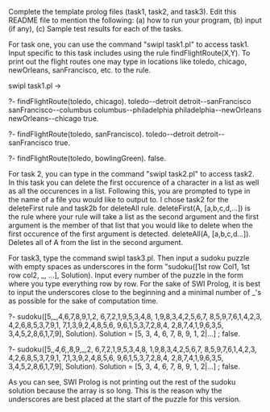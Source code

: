 Complete the template prolog files (task1, task2, and task3).
Edit this README file to mention the following: (a) how to run your program, (b) input (if any), (c) Sample test results for each of the tasks.

For task one, you can use the command "swipl task1.pl" to access task1. Input specific to this task includes using the rule findFlightRoute(X,Y).
To print out the flight routes one may type in locations like toledo, chicago, newOrleans, sanFrancisco, etc. to the rule. 

swipl task1.pl ->

?- findFlightRoute(toledo, chicago).
toledo--detroit  detroit--sanFrancisco  sanFrancisco--columbus  columbus--philadelphia  philadelphia--newOrleans  newOrleans--chicago
true.

?- findFlightRoute(toledo, sanFrancisco).
toledo--detroit  detroit--sanFrancisco
true.

?- findFlightRoute(toledo, bowlingGreen).
false.


For task 2, you can type in the command "swipl task2.pl" to access task2. In this task you can delete the first occurence of a character in a list as well as all the occurences in a list.
Following this, you are prompted to type in the name of a file you would like to output to. I chose task2 for the deleteFirst rule and task2b for deleteAll rule. deleteFirst(A, [a,b,c,d,...]) is the rule where
your rule will take a list as the second argument and the first argument is the member of that list that you would like to delete when the first occurence of the first argument is detected.
deleteAll(A, [a,b,c,d...]). Deletes all of A from the list in the second argument.






For task3, type the command swipl task3.pl. Then input a sudoku puzzle with empty spaces as underscores in the form "sudoku([1st row Col1, 1st row col2, _, ...], Solution). Input every number of the puzzle in the form where you type everything row by row. For the sake of SWI Prolog, it is best to input the underscores close to the beginning and a minimal number of _'s as possible for the sake of computation time.


?- sudoku([5,_,4,6,7,8,9,1,2,                                                                                                                                                                                      6,7,2,1,9,5,3,4,8,                                                                                                                                                                                                 1,9,8,3,4,2,5,6,7,                                                                                                                                                                                                 8,5,9,7,6,1,4,2,3,                                                                                                                                                                                                 4,2,6,8,5,3,7,9,1,                                                                                                                                                                                                 7,1,3,9,2,4,8,5,6,                                                                                                                                                                                                 9,6,1,5,3,7,2,8,4,                                                                                                                                                                                                 2,8,7,4,1,9,6,3,5,                                                                                                                                                                                                 3,4,5,2,8,6,1,7,9], Solution).
Solution = [5, 3, 4, 6, 7, 8, 9, 1, 2|...] ;
false.

?- sudoku([5,_,4,6,_,8,9,_,2,                                                                                                                                                                                      6,7,2,1,9,5,3,4,8,                                                                                                                                                                                                 1,9,8,3,4,2,5,6,7,                                                                                                                                                                                                 8,5,9,7,6,1,4,2,3,                                                                                                                                                                                                 4,2,6,8,5,3,7,9,1,                                                                                                                                                                                                 7,1,3,9,2,4,8,5,6,                                                                                                                                                                                                 9,6,1,5,3,7,2,8,4,                                                                                                                                                                                                 2,8,7,4,1,9,6,3,5,                                                                                                                                                                                                 3,4,5,2,8,6,1,7,9], Solution).
Solution = [5, 3, 4, 6, 7, 8, 9, 1, 2|...] ;
false.


As you can see, SWI Prolog is not printing out the rest of the sudoku solution because the array is so long. This is the reason why the underscores are best placed at the start of the puzzle for this version.
